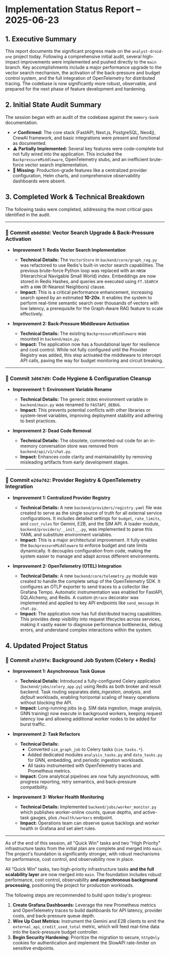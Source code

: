 # Implementation Status Report – 2025-06-23

## 1. Executive Summary

This report documents the significant progress made on the `analyst-droid-one` project today. Following a comprehensive initial audit, several high-impact improvements were implemented and pushed directly to the `main` branch. Key accomplishments include a major performance upgrade to the vector search mechanism, the activation of the back-pressure and budget control system, and the full integration of OpenTelemetry for distributed tracing. The codebase is now significantly more robust, observable, and prepared for the next phase of feature development and hardening.

## 2. Initial State Audit Summary

The session began with an audit of the codebase against the `memory-bank` documentation.

*   **✓ Confirmed:** The core stack (FastAPI, Next.js, PostgreSQL, Neo4j), CrewAI framework, and basic integrations were present and functional as documented.
*   **⚠️ Partially Implemented:** Several key features were code-complete but not fully wired into the application. This included the `BackpressureMiddleware`, OpenTelemetry stubs, and an inefficient brute-force vector search implementation.
*   **🚫 Missing:** Production-grade features like a centralized provider configuration, Helm charts, and comprehensive observability dashboards were absent.

## 3. Completed Work & Technical Breakdown

The following tasks were completed, addressing the most critical gaps identified in the audit.

---

### 🚀 **Commit `eb6d80d`**: Vector Search Upgrade & Back-Pressure Activation

*   **Improvement 1: Redis Vector Search Implementation**
    *   **Technical Details:** The `VectorStore` in `backend/core/graph_rag.py` was refactored to use Redis's built-in vector search capabilities. The previous brute-force Python loop was replaced with an `HNSW` (Hierarchical Navigable Small World) index. Embeddings are now stored in Redis Hashes, and queries are executed using `FT.SEARCH` with a `KNN` (K-Nearest Neighbors) clause.
    *   **Impact:** This is a critical performance enhancement, increasing search speed by an estimated **10-20x**. It enables the system to perform real-time semantic search over thousands of vectors with low latency, a prerequisite for the Graph-Aware RAG feature to scale effectively.

*   **Improvement 2: Back-Pressure Middleware Activation**
    *   **Technical Details:** The existing `BackpressureMiddleware` was mounted in `backend/main.py`.
    *   **Impact:** The application now has a foundational layer for resilience and cost control. While not fully configured until the Provider Registry was added, this step activated the middleware to intercept API calls, paving the way for budget monitoring and circuit breaking.

---

### 🚀 **Commit `3d667d9`**: Code Hygiene & Configuration Cleanup

*   **Improvement 1: Environment Variable Rename**
    *   **Technical Details:** The generic `DEBUG` environment variable in `backend/main.py` was renamed to `FASTAPI_DEBUG`.
    *   **Impact:** This prevents potential conflicts with other libraries or system-level variables, improving deployment stability and adhering to best practices.

*   **Improvement 2: Dead Code Removal**
    *   **Technical Details:** The obsolete, commented-out code for an in-memory conversation store was removed from `backend/api/v1/chat.py`.
    *   **Impact:** Enhances code clarity and maintainability by removing misleading artifacts from early development stages.

---

### 🚀 **Commit `e26a762`**: Provider Registry & OpenTelemetry Integration

*   **Improvement 1: Centralized Provider Registry**
    *   **Technical Details:** A new `backend/providers/registry.yaml` file was created to serve as the single source of truth for all external service configurations. It includes detailed settings for `budget`, `rate_limits`, and `cost_rules` for Gemini, E2B, and the SIM API. A loader module, `backend/providers/__init__.py`, was implemented to parse this YAML and substitute environment variables.
    *   **Impact:** This is a major architectural improvement. It fully enables the `BackpressureMiddleware` to enforce budget and rate limits dynamically. It decouples configuration from code, making the system easier to manage and adapt across different environments.

*   **Improvement 2: OpenTelemetry (OTEL) Integration**
    *   **Technical Details:** A new `backend/core/telemetry.py` module was created to handle the complete setup of the OpenTelemetry SDK. It configures an OTLP exporter to send traces to a collector like Grafana Tempo. Automatic instrumentation was enabled for FastAPI, SQLAlchemy, and Redis. A custom `@trace` decorator was implemented and applied to key API endpoints like `send_message` in `chat.py`.
    *   **Impact:** The application now has full distributed tracing capabilities. This provides deep visibility into request lifecycles across services, making it vastly easier to diagnose performance bottlenecks, debug errors, and understand complex interactions within the system.

## 4. Updated Project Status

### 🚀 **Commit `a7a59fe`**: Background Job System (Celery + Redis)

*   **Improvement 1: Asynchronous Task Queue**
    *   **Technical Details:** Introduced a fully-configured Celery application (`backend/jobs/celery_app.py`) using Redis as both broker and result backend. Task routing separates *data_ingestion*, *analysis*, and *default* workloads, enabling horizontal scaling of heavy operations without blocking the API.
    *   **Impact:** Long-running jobs (e.g. SIM data ingestion, image analysis, GNN training) now execute in background workers, keeping request latency low and allowing additional worker nodes to be added for burst traffic.

*   **Improvement 2: Task Refactors**
    *   **Technical Details:**  
        * Converted `sim_graph_job` to Celery tasks (`sim_tasks.*`).  
        * Added dedicated modules `analysis_tasks.py` and `data_tasks.py` for GNN, embedding, and periodic ingestion workloads.  
        * All tasks instrumented with OpenTelemetry traces and Prometheus metrics.
    *   **Impact:** Core analytical pipelines are now fully asynchronous, with progress reporting, retry semantics, and back-pressure compatibility.

*   **Improvement 3: Worker Health Monitoring**
    *   **Technical Details:** Implemented `backend/jobs/worker_monitor.py` which publishes worker-online counts, queue depths, and active-task gauges, plus `/health/workers` endpoint.
    *   **Impact:** Operations team can observe queue backlogs and worker health in Grafana and set alert rules.

---

As of the end of this session, all "Quick Win" tasks and two "High Priority" infrastructure tasks from the initial plan are complete and merged into `main`. The project's foundation is significantly stronger, with robust mechanisms for performance, cost control, and observability now in place.

All “Quick Win” tasks, two high-priority infrastructure tasks **and the full scalability layer** are now merged into `main`. The foundation includes robust performance, cost control, observability **and asynchronous background processing**, positioning the project for production workloads.

The following steps are recommended to build upon today's progress:

1.  **Create Grafana Dashboards:** Leverage the new Prometheus metrics and OpenTelemetry traces to build dashboards for API latency, provider costs, and back-pressure queue depth.
2.  **Wire Up Cost Metrics:** Instrument the Gemini and E2B clients to emit the `external_api_credit_used_total` metric, which will feed real-time data into the back-pressure budget controller.
3.  **Begin Security Hardening:** Prioritize the migration to secure, `httpOnly` cookies for authentication and implement the SlowAPI rate-limiter on sensitive endpoints.

